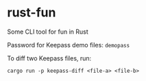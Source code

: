 # rust-fun
Some CLI tool for fun in Rust

Password for Keepass demo files: `demopass`

To diff two Keepass files, run:

```
cargo run -p keepass-diff <file-a> <file-b>
```

